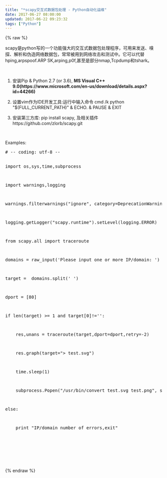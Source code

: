 ```yaml
---
title: "*scapy交互式数据包处理 - Python自动化运维"
date: 2017-06-27 08:00:00
updated: 2017-06-22 09:23:32
tags: ["Python"]
---
```

{% raw %}
<p>scapy是python写的一个功能强大的交互式数据包处理程序，可用来发送、嗅探、解析和伪造网络数据包，常常被用到网络攻击和测试中。它可以代替hping,arpspoof.ARP SK,arping,p0f,甚至是部分nmap,Tcpdump和tshark。</p><p><br/></p><ol class=" list-paddingleft-2" style="list-style-type: decimal;"><li><p>安装Pip &amp; Python 2.7 (or 3.6), <strong>MS Visual C++ 9.0(https://www.microsoft.com/en-us/download/details.aspx?id=44266)</strong></p></li><li><p>设置vim作为IDE开发工具:运行中输入命令&nbsp;cmd /k python &quot;$(FULL_CURRENT_PATH)&quot; &amp; ECHO. &amp; PAUSE &amp; EXIT</p></li><li><p>安装第三方库:&nbsp;pip install scapy, 及相关插件https://github.com/zlorb/scapy.git</p></li></ol><p><br/></p><p>Examples:</p><pre class="brush:python;toolbar:false">#&nbsp;--&nbsp;coding:&nbsp;utf-8&nbsp;--
import&nbsp;os,sys,time,subprocess
import&nbsp;warnings,logging
warnings.filterwarnings(&quot;ignore&quot;,&nbsp;category=DeprecationWarning)
logging.getLogger(&quot;scapy.runtime&quot;).setLevel(logging.ERROR)
from&nbsp;scapy.all&nbsp;import&nbsp;traceroute
domains&nbsp;=&nbsp;raw_input(&#39;Please&nbsp;input&nbsp;one&nbsp;or&nbsp;more&nbsp;IP/domain:&nbsp;&#39;)
target&nbsp;=&nbsp;&nbsp;domains.split(&#39;&nbsp;&#39;)
dport&nbsp;=&nbsp;[80]
if&nbsp;len(target)&nbsp;&gt;=&nbsp;1&nbsp;and&nbsp;target[0]!=&#39;&#39;:
&nbsp;&nbsp;&nbsp;&nbsp;res,unans&nbsp;=&nbsp;traceroute(target,dport=dport,retry=-2)
&nbsp;&nbsp;&nbsp;&nbsp;res.graph(target=&quot;&gt;&nbsp;test.svg&quot;)
&nbsp;&nbsp;&nbsp;&nbsp;time.sleep(1)
&nbsp;&nbsp;&nbsp;&nbsp;subprocess.Popen(&quot;/usr/bin/convert&nbsp;test.svg&nbsp;test.png&quot;,&nbsp;shell=True)
else:
&nbsp;&nbsp;&nbsp;&nbsp;print&nbsp;&quot;IP/domain&nbsp;number&nbsp;of&nbsp;errors,exit&quot;</pre><p><br/></p><p><br/></p><p><br/></p>
{% endraw %}

